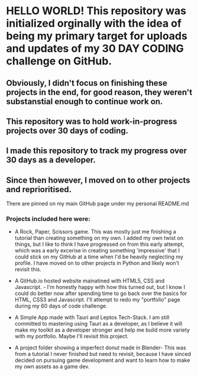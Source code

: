 # HELLO WORLD! This repository was initialized orginally with the idea of being my primary target for uploads and updates of my 30 DAY CODING challenge on GitHub.

## Obviously, I didn't focus on finishing these projects in the end, for good reason, they weren't substanstial enough to continue work on. 

## This repository was to hold work-in-progress projects over 30 days of coding. 

## I made this repository to track my progress over 30 days as a developer. 

## Since then however, I moved on to other projects and reprioritised. 

There are pinned on my main GitHub page under my personal README.md

### Projects included  here were: 

* A Rock, Paper, Scissors game. This was mostly just me finishing a tutorial than creating something on my own.  I added my own twist on things, but I like to think I have progressed on from this early attempt, which was a early excerise in creating something 'impressive' that I could stick on my GitHub at a time when I'd be heavily neglecting my profile. I have moved on to other projects in Python and likely won't revisit this.

* A GitHub.io hosted website mainatined with HTML5, CSS and Javascript. - I'm honestly happy with how this turned out, but I know I could do better now after spending time to go back over the basics for HTML, CSS3 and Javascript. I'll attempt to redo my "portfolio" page during my 60 days of code challenge.
  
* A Simple App made with Tauri and Leptos Tech-Stack. I am still committed to mastering using Tauri as a developer, as I believe it will make my toolkit as a developer stronger and help me build more variety with my portfolio. Maybe I'll revisit this project.
  
* A project folder showing a imperfect donut made in Blender- This was from a tutorial I never finished but need to revisit, because I have sinced decided on pursuing game development and want to learn how to make my own assets as a game dev. 


